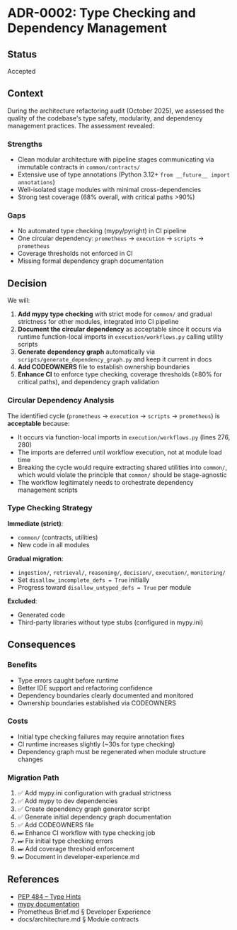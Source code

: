 # ADR-0002: Type Checking and Dependency Management

## Status

Accepted

## Context

During the architecture refactoring audit (October 2025), we assessed the quality
of the codebase's type safety, modularity, and dependency management practices.
The assessment revealed:

### Strengths
- Clean modular architecture with pipeline stages communicating via immutable
  contracts in `common/contracts/`
- Extensive use of type annotations (Python 3.12+ `from __future__ import annotations`)
- Well-isolated stage modules with minimal cross-dependencies
- Strong test coverage (68% overall, with critical paths >90%)

### Gaps
- No automated type checking (mypy/pyright) in CI pipeline
- One circular dependency: `prometheus` → `execution` → `scripts` → `prometheus`
- Coverage thresholds not enforced in CI
- Missing formal dependency graph documentation

## Decision

We will:

1. **Add mypy type checking** with strict mode for `common/` and gradual
   strictness for other modules, integrated into CI pipeline
2. **Document the circular dependency** as acceptable since it occurs via
   runtime function-local imports in `execution/workflows.py` calling utility
   scripts
3. **Generate dependency graph** automatically via `scripts/generate_dependency_graph.py`
   and keep it current in docs
4. **Add CODEOWNERS** file to establish ownership boundaries
5. **Enhance CI** to enforce type checking, coverage thresholds (≥80% for
   critical paths), and dependency graph validation

### Circular Dependency Analysis

The identified cycle (`prometheus` → `execution` → `scripts` → `prometheus`)
is **acceptable** because:
- It occurs via function-local imports in `execution/workflows.py` (lines 276, 280)
- The imports are deferred until workflow execution, not at module load time
- Breaking the cycle would require extracting shared utilities into `common/`,
  which would violate the principle that `common/` should be stage-agnostic
- The workflow legitimately needs to orchestrate dependency management scripts

### Type Checking Strategy

**Immediate (strict)**:
- `common/` (contracts, utilities)
- New code in all modules

**Gradual migration**:
- `ingestion/`, `retrieval/`, `reasoning/`, `decision/`, `execution/`, `monitoring/`
- Set `disallow_incomplete_defs = True` initially
- Progress toward `disallow_untyped_defs = True` per module

**Excluded**:
- Generated code
- Third-party libraries without type stubs (configured in mypy.ini)

## Consequences

### Benefits
- Type errors caught before runtime
- Better IDE support and refactoring confidence
- Dependency boundaries clearly documented and monitored
- Ownership boundaries established via CODEOWNERS

### Costs
- Initial type checking failures may require annotation fixes
- CI runtime increases slightly (~30s for type checking)
- Dependency graph must be regenerated when module structure changes

### Migration Path
1. ✅ Add mypy.ini configuration with gradual strictness
2. ✅ Add mypy to dev dependencies
3. ✅ Create dependency graph generator script
4. ✅ Generate initial dependency graph documentation
5. ✅ Add CODEOWNERS file
6. ⏭ Enhance CI workflow with type checking job
7. ⏭ Fix initial type checking errors
8. ⏭ Add coverage threshold enforcement
9. ⏭ Document in developer-experience.md

## References

- [PEP 484 – Type Hints](https://peps.python.org/pep-0484/)
- [mypy documentation](https://mypy.readthedocs.io/)
- Prometheus Brief.md § Developer Experience
- docs/architecture.md § Module contracts
